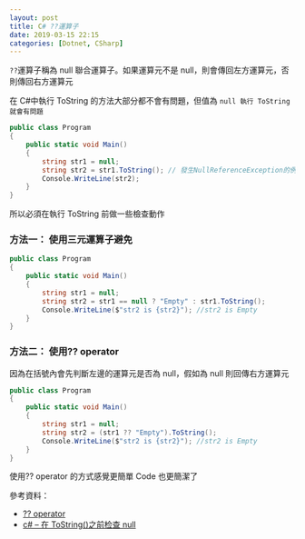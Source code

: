 ```yaml
---
layout: post
title: C# ??運算子
date: 2019-03-15 22:15
categories: [Dotnet, CSharp]
---
```


`??`運算子稱為 null 聯合運算子。如果運算元不是 null，則會傳回左方運算元，否則傳回右方運算元

在 C#中執行 ToString 的方法大部分都不會有問題，但值為 `null 執行 ToString 就會有問題`

```csharp
public class Program
{
	public static void Main()
	{
		string str1 = null;
		string str2 = str1.ToString(); // 發生NullReferenceException的例外錯誤
		Console.WriteLine(str2);
	}
}
```

所以必須在執行 ToString 前做一些檢查動作

### 方法一： 使用三元運算子避免

```csharp
public class Program
{
	public static void Main()
	{
		string str1 = null;
		string str2 = str1 == null ? "Empty" : str1.ToString();
		Console.WriteLine($"str2 is {str2}"); //str2 is Empty
	}
}
```

### 方法二： 使用?? operator

因為在括號內會先判斷左邊的運算元是否為 null，假如為 null 則回傳右方運算元

```csharp
public class Program
{
	public static void Main()
	{
		string str1 = null;
		string str2 = (str1 ?? "Empty").ToString();
		Console.WriteLine($"str2 is {str2}"); //str2 is Empty
	}
}
```

使用?? operator 的方式感覺更簡單 Code 也更簡潔了

參考資料：

- [?? operator](https://docs.microsoft.com/zh-tw/dotnet/csharp/language-reference/operators/null-coalescing-operator)
- [c# – 在 ToString()之前检查 null](https://codeday.me/bug/20170712/36415.html)
